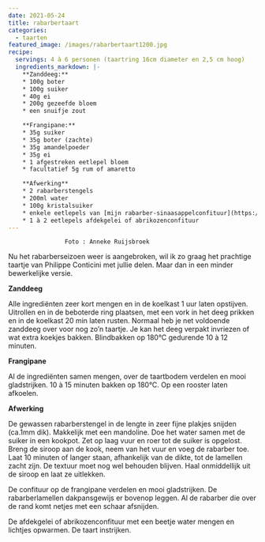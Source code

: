 ```yaml
---
date: 2021-05-24
title: rabarbertaart
categories:
  - taarten
featured_image: /images/rabarbertaart1200.jpg
recipe:
  servings: 4 à 6 personen (taartring 16cm diameter en 2,5 cm hoog)
  ingredients_markdown: |-
    **Zanddeeg:**
    * 100g boter    * 100g suiker    * 40g ei    * 200g gezeefde bloem    * een snuifje zout

    **Frangipane:**    * 35g suiker    * 35g boter (zachte)    * 35g amandelpoeder    * 35g ei    * 1 afgestreken eetlepel bloem    * facultatief 5g rum of amaretto
    **Afwerking**
    * 2 rabarberstengels
    * 200ml water
    * 100g kristalsuiker
    * enkele eetlepels van [mijn rabarber-sinaasappelconfituur](https://fabilicious.be/recipes/confituurenchocopasta/2019/04/24/Rabarber_sinaasappelconfituur/) of andere confituur
    * 1 à 2 eetlepels afdekgelei of abrikozenconfituur
---
```


					Foto : Anneke Ruijsbroek

Nu het rabarberseizoen weer is aangebroken, wil ik zo graag het prachtige taartje van Philippe Conticini met jullie delen. Maar dan in een minder bewerkelijke versie. 

<!--more-->

**Zanddeeg**

Alle ingrediënten zeer kort mengen en in de koelkast  1 uur laten opstijven.Uitrollen en in de beboterde ring plaatsen, met een vork in het deeg prikken en in de koelkast 20 min laten rusten.
Normaal heb je net voldoende zanddeeg over voor nog zo’n taartje.
Je kan het deeg verpakt invriezen of wat extra koekjes bakken.
Blindbakken op 180°C gedurende 10 à 12 minuten.

**Frangipane**

Al de ingrediënten samen mengen, over de taartbodem verdelen en mooi gladstrijken.
10 à 15 minuten bakken op 180°C.
Op een rooster laten afkoelen.

**Afwerking**

De gewassen rabarberstengel in de lengte in zeer fijne plakjes snijden (ca.1mm dik). Makkelijk met een mandoline.
Doe het water samen met de suiker in een kookpot. Zet op laag vuur en roer tot de suiker is opgelost. Breng de siroop aan de kook, neem van het vuur en voeg de rabarber toe. Laat 10 minuten of langer staan, afhankelijk van de dikte, tot de lamellen zacht zijn. De textuur moet nog wel behouden blijven. Haal onmiddellijk uit de siroop en laat ze uitlekken.

De confituur op de frangipane verdelen en mooi gladstrijken. 
De rabarberlamellen dakpansgewijs er bovenop leggen. Al de rabarber die over de rand komt netjes met een schaar afsnijden.

De afdekgelei of abrikozenconfituur met een beetje water mengen en lichtjes opwarmen. De taart instrijken.